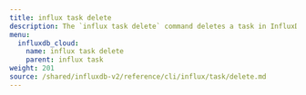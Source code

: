 ```yaml
---
title: influx task delete
description: The `influx task delete` command deletes a task in InfluxDB.
menu:
  influxdb_cloud:
    name: influx task delete
    parent: influx task
weight: 201
source: /shared/influxdb-v2/reference/cli/influx/task/delete.md
---
```


<!-- The content of this file is at 
// SOURCE content/shared/influxdb-v2/reference/cli/influx/task/delete.md-->
